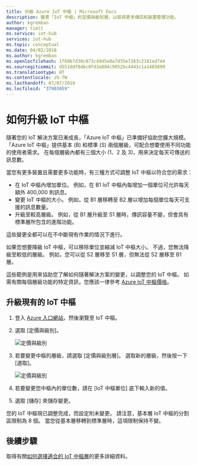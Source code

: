 ```yaml
---
title: 升級 Azure IoT 中樞 | Microsoft Docs
description: 變更「IoT 中樞」的定價與級別層，以取得更多傳訊和裝置管理功能。
author: kgremban
manager: timlt
ms.service: iot-hub
services: iot-hub
ms.topic: conceptual
ms.date: 04/02/2018
ms.author: kgremban
ms.openlocfilehash: 1f60b7d30c073c49d5e0a7d35e7263c2181ed744
ms.sourcegitcommit: d551ddf8d6c0fd3a884c9852bc4443c1a1485899
ms.translationtype: HT
ms.contentlocale: zh-TW
ms.lasthandoff: 07/07/2018
ms.locfileid: "37903059"
---
```

# <a name="how-to-upgrade-your-iot-hub"></a>如何升級 IoT 中樞

隨著您的 IoT 解決方案日漸成長，「Azure IoT 中樞」已準備好協助您擴大規模。 「Azure IoT 中樞」提供基本 (B) 和標準 (S) 兩個層級，可配合想要使用不同功能的使用者需求。 在每個層級內都有三個大小 (1、2 及 3)，用來決定每天可傳送的訊息數。 

當您有更多裝置且需要更多功能時，有三種方式可調整 IoT 中樞以符合您的需求：

* 在 IoT 中樞內增加單位。 例如，在 B1 IoT 中樞內每增加一個單位可允許每天額外 400,000 則訊息。 
* 變更 IoT 中樞的大小。 例如，從 B1 層移轉至 B2 層以增加每個單位每天可支援的訊息數量。
* 升級至較高層級。 例如，從 B1 層升級至 S1 層時，傳訊容量不變，但會具有標準層所包含的進階功能。

這些變更全都可以在不中斷現有作業的情況下進行。

如果您想要降級 IoT 中樞，可以移除單位並縮減 IoT 中樞大小。 不過，您無法降級至較低的層級。 例如，您可以從 S2 層移至 S1 層，但無法從 S2 層移至 B1 層。 

這些範例是用來協助您了解如何隨著解決方案的變更，以調整您的 IoT 中樞。 如需有關每個層級功能的特定資訊，您應該一律參考 [Azure IoT 中樞價格](https://azure.microsoft.com/pricing/details/iot-hub/)。 

## <a name="upgrade-your-existing-iot-hub"></a>升級現有的 IoT 中樞 

1. 登入 [Azure 入口網站](https://portal.azure.com/)，然後瀏覽至 IoT 中樞。 
2. 選取 [定價與級別]。 

   ![定價與級別](./media/iot-hub-upgrade/pricing-scale.png)

3. 若要變更中樞的層級，請選取 [定價與級別層]。 選取新的層級，然後按一下 [選取]。

   ![定價與級別](./media/iot-hub-upgrade/select-tier.png)

4. 若要變更您中樞內的單位數，請在 [IoT 中樞單位] 底下輸入新的值。 
5. 選取 [儲存] 來儲存變更。 

您的 IoT 中樞現已調整完成，而設定則未變更。 請注意，基本層 IoT 中樞的分割區限制為 8 個。 當您從基本層移轉到標準層時，這項限制保持不變。

## <a name="next-steps"></a>後續步驟

取得有關[如何選擇適合的 IoT 中樞層](iot-hub-scaling.md)的更多詳細資料。 

